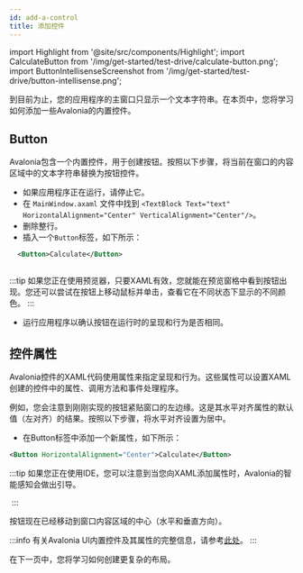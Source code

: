 ```yaml
---
id: add-a-control
title: 添加控件
---
```


import Highlight from '@site/src/components/Highlight';
import CalculateButton from '/img/get-started/test-drive/calculate-button.png';
import ButtonIntellisenseScreenshot from '/img/get-started/test-drive/button-intellisense.png';

到目前为止，您的应用程序的主窗口只显示一个文本字符串。在本页中，您将学习如何添加一些Avalonia的内置控件。

## Button

Avalonia包含一个内置控件，用于创建按钮。按照以下步骤，将当前在窗口的内容区域中的文本字符串替换为按钮控件。

- 如果应用程序正在运行，请停止它。
- 在 `MainWindow.axaml` 文件中找到
  `<TextBlock Text="text" HorizontalAlignment="Center" VerticalAlignment="Center"/>`。
- 删除整行。
- 插入一个`Button`标签，如下所示：
```xml
  <Button>Calculate</Button>
```
<img className="center" src={CalculateButton} alt="" />

:::tip
如果您正在使用预览器，只要XAML有效，您就能在预览窗格中看到按钮出现。您还可以尝试在按钮上移动鼠标并单击，查看它在不同状态下显示的不同颜色。
:::

- 运行应用程序以确认按钮在运行时的呈现和行为是否相同。

## 控件属性

Avalonia控件的XAML代码使用属性来指定呈现和行为。这些属性可以设置XAML创建的控件中的属性、调用方法和事件处理程序。

例如，您会注意到刚刚实现的按钮紧贴窗口的左边缘。这是其水平对齐属性的默认值（左对齐）的结果。按照以下步骤，将水平对齐设置为居中。

- 在Button标签中添加一个新属性，如下所示：

```xml
<Button HorizontalAlignment="Center">Calculate</Button>
```

:::tip
如果您正在使用IDE，您可以注意到当您向XAML添加属性时，Avalonia的智能感知会做出引导。

<img className="center" src={ButtonIntellisenseScreenshot} alt="" />
:::

按钮现在已经移动到窗口内容区域的中心（水平和垂直方向）。

:::info
有关Avalonia UI内置控件及其属性的完整信息，请参考[此处](../../reference/controls)。
:::

在下一页中，您将学习如何创建更复杂的布局。